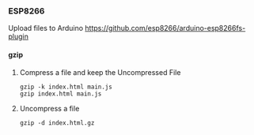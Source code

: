 

### ESP8266



Upload files to Arduino 
https://github.com/esp8266/arduino-esp8266fs-plugin


#### gzip
1. Compress a file  and keep the Uncompressed File
    ```shell
    gzip -k index.html main.js
    gzip index.html main.js
    ```
1. Uncompress a file
      ```shell
      gzip -d index.html.gz
      ```
 